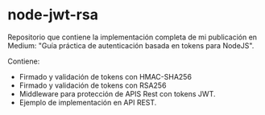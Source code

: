# node-jwt-rsa
Repositorio que contiene la implementación completa de mi publicación en Medium: "Guía práctica de autenticación basada en tokens para NodeJS".  

Contiene: 
- Firmado y validación de tokens con HMAC-SHA256
- Firmado y validación de tokens con RSA256
- Middleware para protección de APIS Rest con tokens JWT. 
- Ejemplo de implementación en API REST. 
